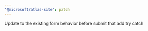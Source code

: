 ```yaml
---
'@microsoft/atlas-site': patch
---
```


Update to the existing form behavior before submit that add try catch
